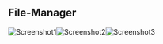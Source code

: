 ## File-Manager

![Screenshot1](https://user-images.githubusercontent.com/50993333/81531249-99dcd800-9377-11ea-90d9-089afa75b17d.jpg)![Screenshot2](https://user-images.githubusercontent.com/50993333/81531272-a7925d80-9377-11ea-869a-4b332d344d09.jpg)![Screenshot3](https://user-images.githubusercontent.com/50993333/81531294-b11bc580-9377-11ea-8047-9314747d6ae8.jpg)

